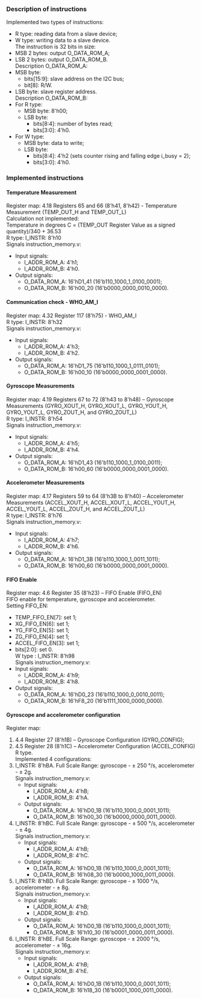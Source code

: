 ### Description of instructions
Implemented two types of instructions:
- R type: reading data from a slave device;
- W type: writing data to a slave device.  
The instruction is 32 bits in size:
- MSB 2 bytes: output O_DATA_ROM_A;
- LSB 2 bytes: output O_DATA_ROM_B.  
Description O_DATA_ROM_A:
- MSB byte:
    - bits[15:9]: slave address on the I2C bus;
    - bit[8]: R/W.
- LSB byte: slave register address.  
Description O_DATA_ROM_B:
- For R type:
    - MSB byte: 8'h00;
    - LSB byte:
        - bits[8:4]: number of bytes read;
        - bits[3:0]: 4'h0.
- For W type:
    - MSB byte: data to write;
    - LSB byte:
        - bits[8:4]: 4'h2 (sets counter rising and falling edge i_busy = 2);
        - bits[3:0]: 4'h0.
### Implemented instructions
#### Temperature Measurement
Register map: 4.18 Registers 65 and 66 (8'h41, 8'h42) - Temperature Measurement (TEMP_OUT_H and TEMP_OUT_L)  
    Calculation not implemented:  
    Temperature in degrees C = (TEMP_OUT Register Value as a signed quantity)/340 + 36.53  
R type: I_INSTR: 8'h10  
Signals instruction_memory.v:
- Input signals:
    - I_ADDR_ROM_A: 4'h1;
    - I_ADDR_ROM_B: 4'h0.
- Output signals:
    - O_DATA_ROM_A: 16'hD1_41 (16'b110_1000_1_0100_0001);
    - O_DATA_ROM_B: 16'h00_20 (16'b0000_0000_0010_0000).    
#### Communication check  - WHO_AM_I
Register map: 4.32 Register 117 (8'h75) - WHO_AM_I  
R type: I_INSTR: 8'h32  
Signals instruction_memory.v:
- Input signals:
    - I_ADDR_ROM_A: 4'h3;
    - I_ADDR_ROM_B: 4'h2.
- Output signals:
    - O_DATA_ROM_A: 16'hD1_75 (16'b110_1000_1_0111_0101);
    - O_DATA_ROM_B: 16'h00_10 (16'b0000_0000_0001_0000).    
#### Gyroscope Measurements
Register map: 4.19 Registers 67 to 72 (8'h43 to 8'h48) – Gyroscope Measurements (GYRO_XOUT_H, GYRO_XOUT_L, GYRO_YOUT_H, GYRO_YOUT_L, GYRO_ZOUT_H, and GYRO_ZOUT_L)  
R type: I_INSTR: 8'h54  
Signals instruction_memory.v:
- Input signals:
    - I_ADDR_ROM_A: 4'h5;
    - I_ADDR_ROM_B: 4'h4.
- Output signals:
    - O_DATA_ROM_A: 16'hD1_43 (16'b110_1000_1_0100_0011);
    - O_DATA_ROM_B: 16'h00_60 (16'b0000_0000_0001_0000). 
#### Accelerometer Measurements
Register map: 4.17 Registers 59 to 64 (8'h3B to 8'h40) – Accelerometer Measurements (ACCEL_XOUT_H, ACCEL_XOUT_L, ACCEL_YOUT_H, ACCEL_YOUT_L, ACCEL_ZOUT_H, and ACCEL_ZOUT_L)  
R type: I_INSTR: 8'h76  
Signals instruction_memory.v:
- Input signals:
    - I_ADDR_ROM_A: 4'h7;
    - I_ADDR_ROM_B: 4'h6.
- Output signals:
    - O_DATA_ROM_A: 16'hD1_3B (16'b110_1000_1_0011_1011);
    - O_DATA_ROM_B: 16'h00_60 (16'b0000_0000_0001_0000).
#### FIFO Enable
Register map: 4.6 Register 35 (8'h23) – FIFO Enable (FIFO_EN)  
FIFO enable for temperature, gyroscope and accelerometer.  
Setting FIFO_EN:
- TEMP_FIFO_EN[7]: set 1;
- XG_FIFO_EN[6]: set 1;
- YG_FIFO_EN[5]: set 1;
- ZG_FIFO_EN[4]: set 1;
- ACCEL_FIFO_EN[3]: set 1;
- bits[2:0]: set 0.  
W type : I_INSTR: 8'h98  
Signals instruction_memory.v:
- Input signals:
    - I_ADDR_ROM_A: 4'h9;
    - I_ADDR_ROM_B: 4'h8.
- Output signals:
    - O_DATA_ROM_A: 16'hD0_23 (16'b110_1000_0_0010_0011);
    - O_DATA_ROM_B: 16'hF8_20 (16'b1111_1000_0000_0000).
#### Gyroscope and accelerometer configuration
Register map: 
1. 4.4 Register 27 (8'h1B) – Gyroscope Configuration (GYRO_CONFIG);
2. 4.5 Register 28 (8'h1C) – Accelerometer Configuration (ACCEL_CONFIG)  
R type.  
Implemented 4 configurations:
1. I_INSTR: 8'hBA. Full Scale Range: gyroscope - ± 250 °/s, accelerometer - ± 2g.  
    Signals instruction_memory.v:
    - Input signals:
        - I_ADDR_ROM_A: 4'hB;
        - I_ADDR_ROM_B: 4'hA.
    - Output signals:
        - O_DATA_ROM_A: 16'hD0_1B (16'b110_1000_0_0001_1011);
        - O_DATA_ROM_B: 16'h00_30 (16'b0000_0000_0011_0000).
2. I_INSTR: 8'hBC. Full Scale Range: gyroscope - ± 500 °/s, accelerometer - ± 4g.  
    Signals instruction_memory.v:
    - Input signals:
        - I_ADDR_ROM_A: 4'hB;
        - I_ADDR_ROM_B: 4'hC.
    - Output signals:
        - O_DATA_ROM_A: 16'hD0_1B (16'b110_1000_0_0001_1011);
        - O_DATA_ROM_B: 16'h08_30 (16'b0000_1000_0011_0000). 
3. I_INSTR: 8'hBD. Full Scale Range: gyroscope - ± 1000 °/s, accelerometer - ± 8g.  
    Signals instruction_memory.v:
    - Input signals:
        - I_ADDR_ROM_A: 4'hB;
        - I_ADDR_ROM_B: 4'hD.
    - Output signals:
        - O_DATA_ROM_A: 16'hD0_1B (16'b110_1000_0_0001_1011);
        - O_DATA_ROM_B: 16'h10_30 (16'b0001_0000_0011_0000).    
4. I_INSTR: 8'hBE. Full Scale Range: gyroscope - ± 2000 °/s, accelerometer - ± 16g.  
    Signals instruction_memory.v:
    - Input signals:
        - I_ADDR_ROM_A: 4'hB;
        - I_ADDR_ROM_B: 4'hE.
    - Output signals:
        - O_DATA_ROM_A: 16'hD0_1B (16'b110_1000_0_0001_1011);
        - O_DATA_ROM_B: 16'h18_30 (16'b0001_1000_0011_0000).
        